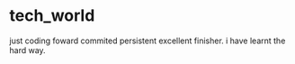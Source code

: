 # tech_world
just coding foward
commited persistent excellent finisher.
i have learnt the hard way.
